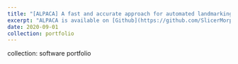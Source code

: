 ```yaml
---
title: "[ALPACA] A fast and accurate approach for automated landmarking of 3d structures"
excerpt: "ALPACA is available on [Github](https://github.com/SlicerMorph/SlicerMorph) <br/><br/><img src='/images/alpaca.gif'>"
date: 2020-09-01
collection: portfolio
---
```

collection: software portfolio
